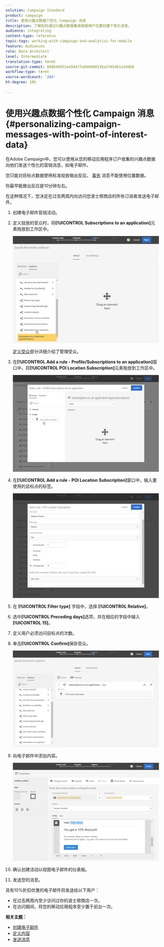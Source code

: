 ```yaml
---
solution: Campaign Standard
product: campaign
title: 使用兴趣点数据个性化 Campaign 消息
description: 了解如何通过兴趣点数据集成根据用户位置创建个性化消息。
audience: integrating
content-type: reference
topic-tags: working-with-campaign-and-analytics-for-mobile
feature: Audiences
role: Data Architect
level: Intermediate
translation-type: tm+mt
source-git-commit: 088b49931ee5047fa6b949813ba17654b1e10d60
workflow-type: tm+mt
source-wordcount: '264'
ht-degree: 10%

---
```



# 使用兴趣点数据个性化 Campaign 消息{#personalizing-campaign-messages-with-point-of-interest-data}

在Adobe Campaign中，您可以使用从您的移动应用程序订户收集的兴趣点数据向他们发送个性化的营销消息，如电子邮件。

您只能对目标点数据使用标准投放做出反应。 [事务](../../channels/using/getting-started-with-transactional-msg.md) 消息不能使用位置数据。

你最早能做出反应是10分钟左右。

在这种情况下，您决定在过去两周内向访问您波士顿商店的所有订阅者发送电子邮件。

1. 创建电子邮件营销活动。
1. 定义投放的受众时，将&#x200B;**[!UICONTROL Subscriptions to an application]**&#x200B;元素拖放到工作区中。

   ![](assets/poi_subscriptions_app.png)

   [定义受众](../../audiences/using/creating-audiences.md)部分详细介绍了管理受众。

1. 在&#x200B;**[!UICONTROL Add a rule - Profile/Subscriptions to an application]**&#x200B;窗口中，将&#x200B;**[!UICONTROL POI Location Subscription]**&#x200B;元素拖放到工作区中。

   ![](assets/poi_add_rule_profile_subscription.png)

1. 在&#x200B;**[!UICONTROL Add a rule - POI Location Subscription]**&#x200B;窗口中，输入要使用的目标点的标签。

   ![](assets/poi_location_subscription.png)

1. 在 **[!UICONTROL Filter type]** 字段中，选择 **[!UICONTROL Relative]**。
1. 选中&#x200B;**[!UICONTROL Preceding days]**&#x200B;选项，并在相应的字段中输入&#x200B;**[!UICONTROL 15]**。
1. 定义用户必须访问目标点的次数。
1. 单击&#x200B;**[!UICONTROL Confirm]**&#x200B;保存受众。

   ![](assets/poi_subscriptions_app_audience_defined.png)

1. 向电子邮件中添加内容。

   ![](assets/poi_email_content.png)

1. 确认创建活动以视图电子邮件的仪表板。
1. 发送您的消息。

具有10%折扣优惠的电子邮件将发送给以下用户：

* 在过去两周内至少访问过你的波士顿商店一次。
* 在访问期间，将您的移动应用程序至少置于前台一次。

**相关主题：**

* [创建电子邮件](../../channels/using/creating-an-email.md)
* [定义内容](../../designing/using/personalization.md#example-email-personalization)
* [发送消息](../../sending/using/confirming-the-send.md)

